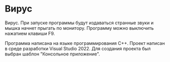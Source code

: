 # Вирус

Вирус. При запуске программы будут издаваться странные звуки и мышка начнет прыгать по монитору. Программу можно выключить нажатием клавиши F9.

Программа написана на языке программирования C++. Проект написан в среде  разработки Visual Studio 2022. Для создания проекта был выбран шаблон "Консольное приложение".
